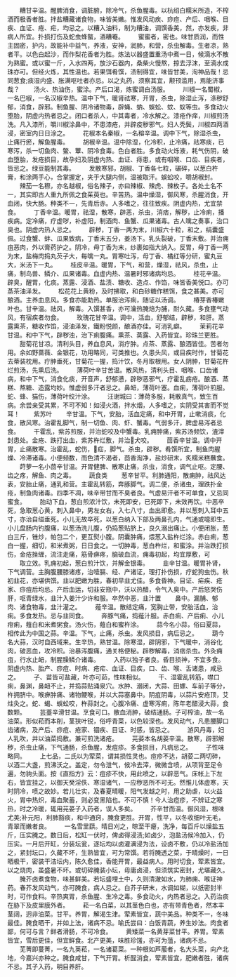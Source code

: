 <!-- { "loadSidebar": true } -->
　　糟甘辛温。醒脾消食，调脏腑，除冷气，杀鱼腥毒。以杭绍白糯米所造，不榨酒而极香者胜。拌盐糟藏诸食物，味皆美嫩。惟发风动疾、痧痘、产后、咽喉、目疾、血证、疮、疟，均忌之。以糟入油料，制为糟油，调馔香美，然，亦发疾，非病人所宜。扑损打伤及蛇虫蜂螯，酒糟罨。
　　蜜蜜者，密也。味甘质润，而性主固密，护内，故能补中益气，养液，安神，润肺，和营，杀虫解毒。生者凉，熟者平。以色白起沙，而作梨花香者为胜。炼法以器盛置重汤中煮一日，候滴水不散为熟蜜。或以蜜一斤，入水四两，放沙石器内，桑柴火慢熬，掠去浮沫，至滴水成珠亦可。但经火炼，其性温也。若果饵肴馔，渍制得宜，味皆甘美，洵神品哉！忌同葱食;痰湿内盛、胀满呕吐者亦忌。以之丸药，须察其宜，颟顸滥用，焉能济事哉？
　　汤火、热油伤，蜜涂。产后口渴，炼蜜调白汤服。
　　川椒一名蜀椒，一名巴椒，一名汉椒辛热。温中下气，暖肾祛寒，开胃，杀虫，除湿止泻，涤秽舒郁，消食，辟邪。制鱼腥、阴冷诸物毒，辟蝇、蚋、蜈蚣、蚊、蚁等虫。多食动火堕胎，阴虚内热者忌之。闭口者杀人，中其毒者，冷水解之。漆疮作痒，川椒煎汤洗。凡入漆所，嚼川椒涂鼻中，不患漆疮，并辟疫秽邪气。妇人秃鬓，川椒四两酒浸，密室内日日涂之。
　　花椒本名秦椒，一名穃辛温。调中下气，除湿杀虫，止痛行瘀，解鱼腥毒。
　　胡椒辛温。温中除湿，化冷积，止冷痛，祛寒痰，已寒泻，杀一切鱼肉、鳖、蕈、阴冷食毒。色白者胜。多食动火烁液，耗气伤阴，破血堕胎，发疮损目，故孕妇及阴虚内热、血证、痔患，或有咽喉、口齿、目疾者，皆忌之。绿豆能制其毒。
　　发散寒邪，胡椒、丁香各七粒，碾碎，以葱白杵膏，和涂两手心，合掌握定，夹于大腿内侧，温被取汗。蜈蚣咬，嚼胡椒封。
　　辣茄一名穄，亦名越椒，俗名辣子，亦曰辣椒、辣虎、辣枚子。各处土名不一，其实即古人重九所佩之食茱萸也。辛苦热。温中燥湿，御风寒，杀腥消食，开血闭，快大肠。种类不一，先青后赤。人多嗜之，往往致疾。阴虚内热，尤宜禁食。
　　丁香辛温。暖胃，祛湿，散寒，辟恶，杀虫，消痞，解秽，止冷痢，播疾病。定冷痛，疗虚哕，补虚阳，制酒肉、鱼蟹、瓜果诸毒。古人噙之奏事，治口臭也。阴虚内热人忌之。
　　辟秽，丁香一两为末，川椒六十粒，和之，绢囊盛佩。过食蟹、蚌、瓜果致病，丁香末五分，姜汤下。乳头裂破，丁香末敷。并治痈疽恶肉，外以膏药护之。阴冷，母丁香为末，纱裹如指大纳入。反胃，母丁香一两为末，盐梅肉捣丸芡子大，每噙一丸。胃寒吐泻，母丁香、橘红等分研，蜜丸豆大，米汤下一丸。
　　桂皮辛温。暖胃，下气，和营，燥湿，祛风，杀虫，止痛，制鸟兽、鳞介、瓜果诸毒。血虚内热、温暑时邪诸病均忌。
　　桂花辛温。辟臭，醒胃，化痰。蒸露、浸酒、盐渍、糖收、造点、作馅，味皆香美悦口。亦可蒸茶油泽发。
　　松花花上黄粉，及时拂取，和白砂糖作糕饵，食之甚美。亦可酿酒。主养血息风。多食亦能助热。单服治泻痢，随证以汤调。
　　椿芽香椿嫩叶也。甘辛温。祛风，解毒。入馔甚香，亦可瀹热腌焙为脯，耐久藏。多食壅气动风，有宿疾者勿食。
　　玫瑰花甘辛温。调中，活血，舒郁结，辟秽，和肝。蒸露熏茶，糖收作馅，浸油泽发，鐵粉悦颜，酿酒亦佳。可消乳癖。
　　茉莉花辛甘温。和中下气，辟秽浊，治下痢腹痛。熏茶、蒸露、入药皆宜。珍珠兰更胜。
　　甜菊花甘凉。清利头目，养血息风，消疔肿。点茶、蒸露、酿酒皆佳。苦者勿用。余如野蔷薇、金银花，功用略同，可类推也。久患头风，或目疾时作，甘菊花去蒂装枕用。疔肿垂死，甘菊花一握，捣汁饮，冬月取根用。女人阴肿，甘菊花杵烂煎汤，先熏后洗。
　　薄荷叶辛甘苦温。散风热，清利头目、咽喉、口齿诸病，和中下气，消食化痰，开音声，舒郁懑，辟秽恶邪气，疗霍乱疬疮。酿酒、蒸糕、熬糖、造露均妙。惟虚弱多汗者忌之。鼻衄，薄荷叶塞。血痢，薄荷叶煎服。蛇、蜂、猫伤，薄荷叶绞汁涂。
　　汪谢城曰：薄荷多服，耗散真气，致生百病。余尝亲受其累，不可不知！如浸火酒，拌水烟，人多嗜之，实阴受其害而不觉耳！
　　紫苏叶
　　辛甘温。下气，安胎，活血定痛，和中开胃，止嗽消痰，化食，散风寒。治霍乱脚气，制一切鱼、肉、虾、蟹毒。气弱多汗，脾虚易泻者忌食。
　　干霍乱，紫苏煎服，并治蛇咬及中蟹毒。乳痈肿痛，紫苏汤频饮，渣滓封患处。金疮、跌打出血，紫苏杵烂敷，并治􏪤犬咬。
　　茴香辛甘温。调中开胃，止痛散寒。治霍乱，蛇伤，􏪥疝，脚气。杀虫，辟秽。肴馔所宜，制鱼肉腥燥、冷滞诸毒。小便频数，而色清不渴者，茴香淘净，盐炒研末，炙糯米糕蘸食。
　　莳萝一名小茴辛甘温。开胃健脾、散寒止痛，杀虫，消食，调气止呕。定腰、齿之疼，解鱼、肉之毒。
　　蔬食类
　　葱辛甘平。利肺通阳，散痈肿，祛风达表，安胎止痛，通乳和营。主霍乱转筋，奔豚脚气。调二便，杀诸虫，理跌扑金疮，制鱼肉诸毒。四季不凋，味辛带甘而不臭者良。气虚易汗者不可单食，又忌同蜜食。
　　胎动下血，葱白煎浓汁饮，未死即安，已死即下，未效再饮。中恶卒死，急取葱心黄，刺入鼻中，男左女右，入七八寸，血出即愈。并以葱刺入耳中五寸，亦治自缢垂死。小儿无故卒死，以葱白纳入下部及两鼻孔内，气通或嚏即生。小儿盘肠内钓腹痛，以葱汤洗儿腹，仍捣葱贴脐上，良久溺出痛止。小便闭胀，葱白三斤，锉炒，帕包二个，更互熨小腹。阴囊肿痛，煨葱入盐杵烂涂。赤白痢，葱白一握，细切，和米煮粥，日日食之。一切肿毒，葱白杵烂，和蜜涂。并治跌打损伤，金疮挫緾，流注走痛，筋骨痹疼，脑破血流，痈毒初起，均宜厚敷，可
　　取立效。乳痈初起，葱白煎汁饮，并解金银毒。
　　韭辛甘温。暖胃补肾，下气调营。主胸腹腰膝诸疼，治噎膈、经、产诸证，理打扑伤损，疗蛇狗虫伤。秋初韭花，亦堪供馔。韭以肥嫩为胜，春初早韭尤佳。多食昏神。目证、疟疾、疮家、痧痘后均忌。产后血运，切韭安瓶中，沃以热醋，令气入臭中。产后怒哭伤肝，呕青绿水，韭汁入姜汁少许和服。卒然中恶，韭汁置
　　鼻中。漏脯、郁肉、诸食物毒，韭汁灌之。
　　薤辛温。散结定痛，宽胸止带，安胎活血，治痢。多食发热。忌与韭同食。
　　奔豚气痛，捣薤汁服。赤白痢、产后痢、小儿疳痢，薤白和米煮粥食。汤火伤，薤白和蜜杵涂。
　　蒜今名小蒜，俗曰夏蒜，相传此为中国之蒜。辛温。下气，止痛，杀虫。发风损目，病后忌之。
　　葫今名大蒜，汉时自西域来。生辛热，熟甘温。除寒湿，辟阴邪，下气暖中，消谷化肉，破恶血，攻冷积。治暴泻腹痛，通关格便秘。辟秽解毒，消痞杀虫。外灸痈疽，行水止衄，制腥臊鳞介诸毒。
　　入药以独子者良。昏目损神，不宜多食。阴虚内热、胎产、痧痘、时病、疮疟、血证、目疾，口、齿、喉、舌诸患，咸忌之。
　　子、苗皆可盐藏，叶亦可茹，性味相似。
　　干、湿霍乱转筋，噤口痢，鼻渊，鼻衄不止，并捣蒜贴涌泉穴。水肿、溺闭，大蒜、田螺、车前子等分，杵拥脐中。喉痹肿痛、诸物鲠喉，并以大蒜塞鼻中。阴疽阴毒，以蒜片安疮顶，艾炷灸之。蛇、蝎、蜈蚣咬，杵蒜封之。心腹冷痛、虚寒泻痢，陈年老醋浸大蒜，食数颗。
　　芸薹辛滑甘温。烹食可口。散血消肿，破结通肠。子可榨油，故一名油菜。形似菘而本削，茎狭叶锐，俗呼青菜，以色较深也。发风动气，凡患腰脚口齿诸病，及产后、痧痘、疮家、锢疾、目证、时感，皆忌之。
　　游风丹毒，妇人乳吹，并以油菜捣敷。兼可煎洗诸疮。
　　芫荽本名胡荽辛温。散寒，辟邪解秽，杀虫止痛，下气通肠，杀鱼腥，发痘疹。多食损目，凡病忌之。
　　子性味略同。
　　上七品，二氏以为荤菜，谓其损性灵也。痘疹不达，胡荽二两切碎，以酒二大盏，煎沸沃之。盖定，勿令泄气，候冷去滓，微微含喷，从项背至足令遍，勿豿头面。按《直指方》云：痘疹不快，用此喷之，以辟恶气。床帐上下左右，皆宜挂之，以御天癸淫佚、寒湿诸气，一应秽恶所不可无。然惟儿体虚寒，天时阴冷，喷之故妙。若儿壮实，及春夏晴暖，阳气发越之时，用之助虐，以火益火，胃中热炽，毒血聚蓄，则必变黑陷也。不可不慎！今人治痘疹，不辨证之寒热，时之冷暖，辄用芫荽子入药者，误人多矣。
　　芥辛甘而温。御风湿，根味尤美;补元阳，利肺豁痰，和中通窍，腌食更胜。开胃，性平，以冬收细叶无毛，青翠而嫩者良。
　　一名雪里蕻。晴日刈之，晾至干瘪，洗净，每百斤以燥盐五斤，压实腌之。数日后，松缸一伏时，俾卤得浸渍;如卤少，泡盐汤候冷加入，仍压实。一月后开缸，分装坛瓮，逐坛均以卤灌满浸为法，设卤不敷，仍以冷盐汤加之，紧封坛口，久藏不坏，生熟皆宜，可为常馔。若将腌透之菜，于晴燥时，一日晒极干，密装干洁坛内，陈久愈佳，香能开胃，最益病人。用时切食，荤素皆宜。以之烧肉，虽盛暑不坏。或切碎腌装小坛，毋庸卤浸，但须筑实密封，尤堪藏久。
　　腌芥卤煮食物，味甚鲜美。若坛盛埋土中，久则清澈如水，为肺痈、喉证神药。春芥发风动气，亦可腌食，病人忌之。白芥子研末，水调如糊，以纸密封半时，可作食料。辛热爽胃，杀鱼腥、生冷之毒。多食动火，内热者忌之。入药治痰在胁下及皮里膜外者。
　　菘一名白菜，以其茎色白也，亦有带青色者，然本丰茎阔，迥非油菜。甘平。养胃，解渴生津。荤素皆宜，蔬中美品。种类不一，冬味最佳。腌食晒干，并如上法，诸病不忌。喻氏尝曰：白饭青蔬，养生妙法。肉食者鄙，何可与言？鲜者滑肠，不可冷食。
　　黄矮菜一名黄芽菜甘平。养胃。荤素皆宜，雪后更佳，但宜鲜食。北产更美，味胜珍馐，亦可为菹，诸病不忌。
　　芜菁即蔓菁，一名九英菘，一名诸葛菜。一种根如芦菔者，名大头菜，向产北地，今嘉兴亦种之。腌食咸甘，下气开胃。析酲消食，荤素皆宜，肥嫩者胜，诸病不忌。其子入药，明目养肝。
